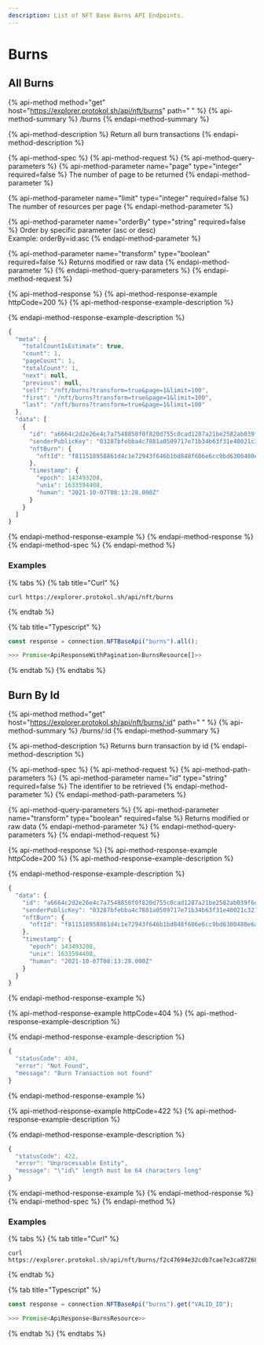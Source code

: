 ```yaml
---
description: List of NFT Base Burns API Endpoints.
---
```


# Burns

## All Burns

{% api-method method="get" host="https://explorer.protokol.sh/api/nft/burns" path=" " %}
{% api-method-summary %}
/burns
{% endapi-method-summary %}

{% api-method-description %}
Return all burn transactions
{% endapi-method-description %}

{% api-method-spec %}
{% api-method-request %}
{% api-method-query-parameters %}
{% api-method-parameter name="page" type="integer" required=false %}
The number of page to be returned
{% endapi-method-parameter %}

{% api-method-parameter name="limit" type="integer" required=false %}
The number of resources per page
{% endapi-method-parameter %}

{% api-method-parameter name="orderBy" type="string" required=false %}
Order by specific parameter \(asc or desc\)  
Example: orderBy=id:asc
{% endapi-method-parameter %}

{% api-method-parameter name="transform" type="boolean" required=false %}
Returns modified or raw data
{% endapi-method-parameter %}
{% endapi-method-query-parameters %}
{% endapi-method-request %}

{% api-method-response %}
{% api-method-response-example httpCode=200 %}
{% api-method-response-example-description %}

{% endapi-method-response-example-description %}

```javascript
{
  "meta": {
    "totalCountIsEstimate": true,
    "count": 1,
    "pageCount": 1,
    "totalCount": 1,
    "next": null,
    "previous": null,
    "self": "/nft/burns?transform=true&page=1&limit=100",
    "first": "/nft/burns?transform=true&page=1&limit=100",
    "last": "/nft/burns?transform=true&page=1&limit=100"
  },
  "data": [
    {
      "id": "a6664c2d2e26e4c7a7548850f0f820d755c0cad1287a21be2582ab039f6d5c2f",
      "senderPublicKey": "03287bfebba4c7881a0509717e71b34b63f31e40021c321f89ae04f84be6d6ac37",
      "nftBurn": {
        "nftId": "f811518958861d4c1e72943f646b1bd848f606e6cc9bd6300480e6a0b501cf47"
      },
      "timestamp": {
        "epoch": 143493208,
        "unix": 1633594408,
        "human": "2021-10-07T08:13:28.000Z"
      }
    }
  ]
}
```
{% endapi-method-response-example %}
{% endapi-method-response %}
{% endapi-method-spec %}
{% endapi-method %}

### Examples

{% tabs %}
{% tab title="Curl" %}
```text
curl https://explorer.protokol.sh/api/nft/burns
```
{% endtab %}

{% tab title="Typescript" %}
```typescript
const response = connection.NFTBaseApi("burns").all();

>>> Promise<ApiResponseWithPagination<BurnsResource[]>>
```
{% endtab %}
{% endtabs %}

## Burn By Id

{% api-method method="get" host="https://explorer.protokol.sh/api/nft/burns/:id" path=" " %}
{% api-method-summary %}
/burns/:id
{% endapi-method-summary %}

{% api-method-description %}
Returns burn transaction by id
{% endapi-method-description %}

{% api-method-spec %}
{% api-method-request %}
{% api-method-path-parameters %}
{% api-method-parameter name="id" type="string" required=false %}
The identifier to be retrieved
{% endapi-method-parameter %}
{% endapi-method-path-parameters %}

{% api-method-query-parameters %}
{% api-method-parameter name="transform" type="boolean" required=false %}
Returns modified or raw data
{% endapi-method-parameter %}
{% endapi-method-query-parameters %}
{% endapi-method-request %}

{% api-method-response %}
{% api-method-response-example httpCode=200 %}
{% api-method-response-example-description %}

{% endapi-method-response-example-description %}

```javascript
{
  "data": {
    "id": "a6664c2d2e26e4c7a7548850f0f820d755c0cad1287a21be2582ab039f6d5c2f",
    "senderPublicKey": "03287bfebba4c7881a0509717e71b34b63f31e40021c321f89ae04f84be6d6ac37",
    "nftBurn": {
      "nftId": "f811518958861d4c1e72943f646b1bd848f606e6cc9bd6300480e6a0b501cf47"
    },
    "timestamp": {
      "epoch": 143493208,
      "unix": 1633594408,
      "human": "2021-10-07T08:13:28.000Z"
    }
  }
}
```
{% endapi-method-response-example %}

{% api-method-response-example httpCode=404 %}
{% api-method-response-example-description %}

{% endapi-method-response-example-description %}

```javascript
{
  "statusCode": 404,
  "error": "Not Found",
  "message": "Burn Transaction not found"
}
```
{% endapi-method-response-example %}

{% api-method-response-example httpCode=422 %}
{% api-method-response-example-description %}

{% endapi-method-response-example-description %}

```javascript
{
  "statusCode": 422,
  "error": "Unprocessable Entity",
  "message": "\"id\" length must be 64 characters long"
}
```
{% endapi-method-response-example %}
{% endapi-method-response %}
{% endapi-method-spec %}
{% endapi-method %}

### Examples

{% tabs %}
{% tab title="Curl" %}
```text
curl https://explorer.protokol.sh/api/nft/burns/f2c47694e32cdb7cae7e3ca8726836fac323a3175559277469faf541ae49c5b4
```
{% endtab %}

{% tab title="Typescript" %}
```typescript
const response = connection.NFTBaseApi("burns").get("VALID_ID");

>>> Promise<ApiResponse<BurnsResource>>
```
{% endtab %}
{% endtabs %}

